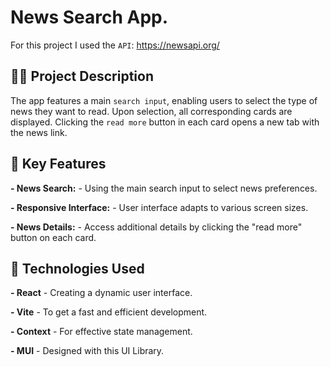 # News Search App.

For this project I used the `API`: https://newsapi.org/

##  👩‍🔧 Project Description 
The app features a main `search input`, enabling users to select the type of news they want to read. 
Upon selection, all corresponding cards are displayed. 
Clicking the `read more` button in each card opens a new tab with the news link.

##  💫 Key Features
**- News Search:** - Using the main search input to select news preferences.

**- Responsive Interface:** - User interface adapts to various screen sizes.

**- News Details:** - Access additional details by clicking the "read more" button on each card.



## 📡 Technologies Used
**- React** - Creating a dynamic user interface.

**- Vite** - To get a fast and efficient development.

**- Context** - For effective state management.

**- MUI** - Designed with this UI Library.



